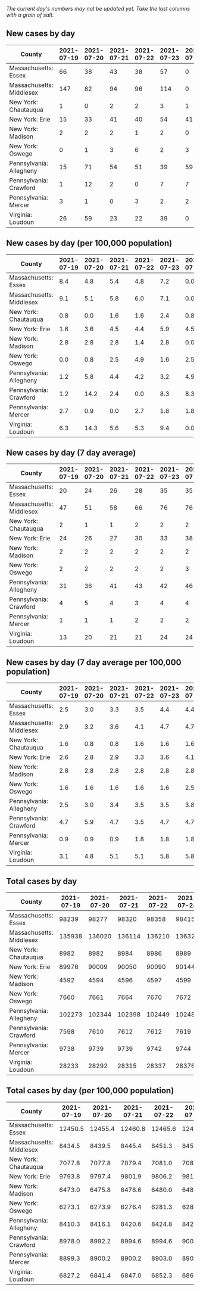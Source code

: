_The current day's numbers may not be updated yet. Take the last columns with a grain of salt._
## New cases by day

| County | 2021-07-19 | 2021-07-20 | 2021-07-21 | 2021-07-22 | 2021-07-23 | 2021-07-24 | 2021-07-25 |
| --- | --- | --- | --- | --- | --- | --- | --- |
| Massachusetts: Essex | 66 | 38 | 43 | 38 | 57 | 0 | 0 |
| Massachusetts: Middlesex | 147 | 82 | 94 | 96 | 114 | 0 | 0 |
| New York: Chautauqua | 1 | 0 | 2 | 2 | 3 | 1 | 0 |
| New York: Erie | 15 | 33 | 41 | 40 | 54 | 41 | 64 |
| New York: Madison | 2 | 2 | 2 | 1 | 2 | 0 | 2 |
| New York: Oswego | 0 | 1 | 3 | 6 | 2 | 3 | 5 |
| Pennsylvania: Allegheny | 15 | 71 | 54 | 51 | 39 | 59 | 29 |
| Pennsylvania: Crawford | 1 | 12 | 2 | 0 | 7 | 7 | 1 |
| Pennsylvania: Mercer | 3 | 1 | 0 | 3 | 2 | 2 | 0 |
| Virginia: Loudoun | 26 | 59 | 23 | 22 | 39 | 0 | 0 |

## New cases by day (per 100,000 population)

| County | 2021-07-19 | 2021-07-20 | 2021-07-21 | 2021-07-22 | 2021-07-23 | 2021-07-24 | 2021-07-25 |
| --- | --- | --- | --- | --- | --- | --- | --- |
| Massachusetts: Essex | 8.4 | 4.8 | 5.4 | 4.8 | 7.2 | 0.0 | 0.0 |
| Massachusetts: Middlesex | 9.1 | 5.1 | 5.8 | 6.0 | 7.1 | 0.0 | 0.0 |
| New York: Chautauqua | 0.8 | 0.0 | 1.6 | 1.6 | 2.4 | 0.8 | 0.0 |
| New York: Erie | 1.6 | 3.6 | 4.5 | 4.4 | 5.9 | 4.5 | 7.0 |
| New York: Madison | 2.8 | 2.8 | 2.8 | 1.4 | 2.8 | 0.0 | 2.8 |
| New York: Oswego | 0.0 | 0.8 | 2.5 | 4.9 | 1.6 | 2.5 | 4.1 |
| Pennsylvania: Allegheny | 1.2 | 5.8 | 4.4 | 4.2 | 3.2 | 4.9 | 2.4 |
| Pennsylvania: Crawford | 1.2 | 14.2 | 2.4 | 0.0 | 8.3 | 8.3 | 1.2 |
| Pennsylvania: Mercer | 2.7 | 0.9 | 0.0 | 2.7 | 1.8 | 1.8 | 0.0 |
| Virginia: Loudoun | 6.3 | 14.3 | 5.6 | 5.3 | 9.4 | 0.0 | 0.0 |

## New cases by day (7 day average)

| County | 2021-07-19 | 2021-07-20 | 2021-07-21 | 2021-07-22 | 2021-07-23 | 2021-07-24 | 2021-07-25 |
| --- | --- | --- | --- | --- | --- | --- | --- |
| Massachusetts: Essex | 20 | 24 | 26 | 28 | 35 | 35 | 35 |
| Massachusetts: Middlesex | 47 | 51 | 58 | 66 | 76 | 76 | 76 |
| New York: Chautauqua | 2 | 1 | 1 | 2 | 2 | 2 | 1 |
| New York: Erie | 24 | 26 | 27 | 30 | 33 | 38 | 41 |
| New York: Madison | 2 | 2 | 2 | 2 | 2 | 2 | 2 |
| New York: Oswego | 2 | 2 | 2 | 2 | 2 | 3 | 3 |
| Pennsylvania: Allegheny | 31 | 36 | 41 | 43 | 42 | 46 | 45 |
| Pennsylvania: Crawford | 4 | 5 | 4 | 3 | 4 | 4 | 4 |
| Pennsylvania: Mercer | 1 | 1 | 1 | 2 | 2 | 2 | 2 |
| Virginia: Loudoun | 13 | 20 | 21 | 21 | 24 | 24 | 24 |

## New cases by day (7 day average per 100,000 population)

| County | 2021-07-19 | 2021-07-20 | 2021-07-21 | 2021-07-22 | 2021-07-23 | 2021-07-24 | 2021-07-25 |
| --- | --- | --- | --- | --- | --- | --- | --- |
| Massachusetts: Essex | 2.5 | 3.0 | 3.3 | 3.5 | 4.4 | 4.4 | 4.4 |
| Massachusetts: Middlesex | 2.9 | 3.2 | 3.6 | 4.1 | 4.7 | 4.7 | 4.7 |
| New York: Chautauqua | 1.6 | 0.8 | 0.8 | 1.6 | 1.6 | 1.6 | 0.8 |
| New York: Erie | 2.6 | 2.8 | 2.9 | 3.3 | 3.6 | 4.1 | 4.5 |
| New York: Madison | 2.8 | 2.8 | 2.8 | 2.8 | 2.8 | 2.8 | 2.8 |
| New York: Oswego | 1.6 | 1.6 | 1.6 | 1.6 | 1.6 | 2.5 | 2.5 |
| Pennsylvania: Allegheny | 2.5 | 3.0 | 3.4 | 3.5 | 3.5 | 3.8 | 3.7 |
| Pennsylvania: Crawford | 4.7 | 5.9 | 4.7 | 3.5 | 4.7 | 4.7 | 4.7 |
| Pennsylvania: Mercer | 0.9 | 0.9 | 0.9 | 1.8 | 1.8 | 1.8 | 1.8 |
| Virginia: Loudoun | 3.1 | 4.8 | 5.1 | 5.1 | 5.8 | 5.8 | 5.8 |

## Total cases by day

| County | 2021-07-19 | 2021-07-20 | 2021-07-21 | 2021-07-22 | 2021-07-23 | 2021-07-24 | 2021-07-25 |
| --- | --- | --- | --- | --- | --- | --- | --- |
| Massachusetts: Essex | 98239 | 98277 | 98320 | 98358 | 98415 | 98415 | 98415 |
| Massachusetts: Middlesex | 135938 | 136020 | 136114 | 136210 | 136324 | 136324 | 136324 |
| New York: Chautauqua | 8982 | 8982 | 8984 | 8986 | 8989 | 8990 | 8990 |
| New York: Erie | 89976 | 90009 | 90050 | 90090 | 90144 | 90185 | 90249 |
| New York: Madison | 4592 | 4594 | 4596 | 4597 | 4599 | 4599 | 4601 |
| New York: Oswego | 7660 | 7661 | 7664 | 7670 | 7672 | 7675 | 7680 |
| Pennsylvania: Allegheny | 102273 | 102344 | 102398 | 102449 | 102488 | 102547 | 102576 |
| Pennsylvania: Crawford | 7598 | 7610 | 7612 | 7612 | 7619 | 7626 | 7627 |
| Pennsylvania: Mercer | 9738 | 9739 | 9739 | 9742 | 9744 | 9746 | 9746 |
| Virginia: Loudoun | 28233 | 28292 | 28315 | 28337 | 28376 | 28376 | 28376 |

## Total cases by day (per 100,000 population)

| County | 2021-07-19 | 2021-07-20 | 2021-07-21 | 2021-07-22 | 2021-07-23 | 2021-07-24 | 2021-07-25 |
| --- | --- | --- | --- | --- | --- | --- | --- |
| Massachusetts: Essex | 12450.5 | 12455.4 | 12460.8 | 12465.6 | 12472.8 | 12472.8 | 12472.8 |
| Massachusetts: Middlesex | 8434.5 | 8439.5 | 8445.4 | 8451.3 | 8458.4 | 8458.4 | 8458.4 |
| New York: Chautauqua | 7077.8 | 7077.8 | 7079.4 | 7081.0 | 7083.4 | 7084.2 | 7084.2 |
| New York: Erie | 9793.8 | 9797.4 | 9801.9 | 9806.2 | 9812.1 | 9816.6 | 9823.5 |
| New York: Madison | 6473.0 | 6475.8 | 6478.6 | 6480.0 | 6482.9 | 6482.9 | 6485.7 |
| New York: Oswego | 6273.1 | 6273.9 | 6276.4 | 6281.3 | 6282.9 | 6285.4 | 6289.5 |
| Pennsylvania: Allegheny | 8410.3 | 8416.1 | 8420.6 | 8424.8 | 8428.0 | 8432.8 | 8435.2 |
| Pennsylvania: Crawford | 8978.0 | 8992.2 | 8994.6 | 8994.6 | 9002.8 | 9011.1 | 9012.3 |
| Pennsylvania: Mercer | 8899.3 | 8900.2 | 8900.2 | 8903.0 | 8904.8 | 8906.6 | 8906.6 |
| Virginia: Loudoun | 6827.2 | 6841.4 | 6847.0 | 6852.3 | 6861.7 | 6861.7 | 6861.7 |
